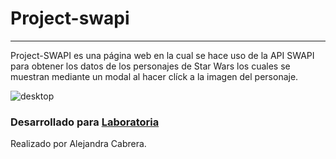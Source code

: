 # Project-swapi  
---
Project-SWAPI es una página web en la cual se hace uso de la API SWAPI para obtener los datos de los personajes de Star Wars los cuales se muestran mediante un modal al hacer clíck a la imagen del personaje.  


![desktop](https://user-images.githubusercontent.com/32287306/36358532-0afd1fb0-14de-11e8-8b50-eace32a5b800.png)

### Desarrollado para [Laboratoria](http://laboratoria.la) 

Realizado por Alejandra Cabrera.